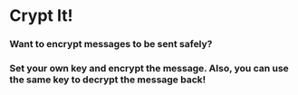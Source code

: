 # Crypt It!
### Want to encrypt messages to be sent safely?
### Set your own key and encrypt the message. Also, you can use the same key to decrypt the message back! 
